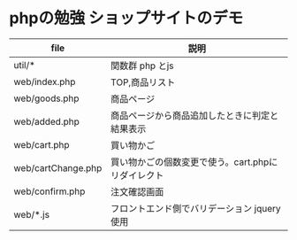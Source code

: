 # phpの勉強 ショップサイトのデモ

| file               | 説明                                               |
| ---                | ---                                                |
| util/*             | 関数群 php とjs                                    |
| web/index.php      | TOP,商品リスト                                     |
| web/goods.php      | 商品ページ                                         |
| web/added.php      | 商品ページから商品追加したときに判定と結果表示     |
| web/cart.php       | 買い物かご                                         |
| web/cartChange.php | 買い物かごの個数変更で使う。cart.phpにリダイレクト |
| web/confirm.php    | 注文確認画面                                       |
| web/*.js           | フロントエンド側でバリデーション jquery使用        |
